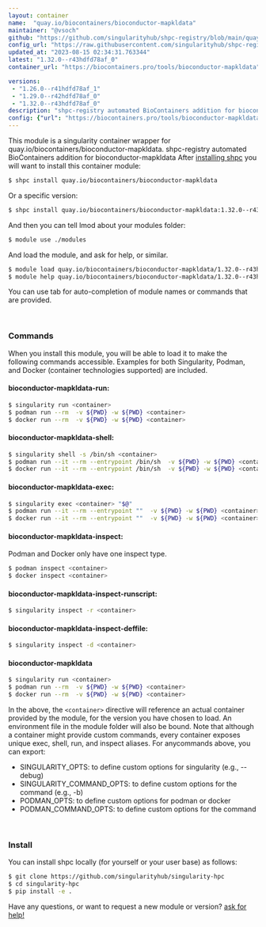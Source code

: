 ```yaml
---
layout: container
name:  "quay.io/biocontainers/bioconductor-mapkldata"
maintainer: "@vsoch"
github: "https://github.com/singularityhub/shpc-registry/blob/main/quay.io/biocontainers/bioconductor-mapkldata/container.yaml"
config_url: "https://raw.githubusercontent.com/singularityhub/shpc-registry/main/quay.io/biocontainers/bioconductor-mapkldata/container.yaml"
updated_at: "2023-08-15 02:34:31.763344"
latest: "1.32.0--r43hdfd78af_0"
container_url: "https://biocontainers.pro/tools/bioconductor-mapkldata"

versions:
 - "1.26.0--r41hdfd78af_1"
 - "1.29.0--r42hdfd78af_0"
 - "1.32.0--r43hdfd78af_0"
description: "shpc-registry automated BioContainers addition for bioconductor-mapkldata"
config: {"url": "https://biocontainers.pro/tools/bioconductor-mapkldata", "maintainer": "@vsoch", "description": "shpc-registry automated BioContainers addition for bioconductor-mapkldata", "latest": {"1.32.0--r43hdfd78af_0": "sha256:6baf71f9c722a26286b435ca39b0371cea9a281cf06738d28ff522de03378da2"}, "tags": {"1.26.0--r41hdfd78af_1": "sha256:1b288317b018fb75360969426a51ce6ad84576ed63d69f4a208f6dfb9d2e355a", "1.29.0--r42hdfd78af_0": "sha256:c318b089b23ce7943bc699faf5d7cb9236f84b4c1344a80fa1fa7ba86237f87b", "1.32.0--r43hdfd78af_0": "sha256:6baf71f9c722a26286b435ca39b0371cea9a281cf06738d28ff522de03378da2"}, "docker": "quay.io/biocontainers/bioconductor-mapkldata"}
---
```


This module is a singularity container wrapper for quay.io/biocontainers/bioconductor-mapkldata.
shpc-registry automated BioContainers addition for bioconductor-mapkldata
After [installing shpc](#install) you will want to install this container module:


```bash
$ shpc install quay.io/biocontainers/bioconductor-mapkldata
```

Or a specific version:

```bash
$ shpc install quay.io/biocontainers/bioconductor-mapkldata:1.32.0--r43hdfd78af_0
```

And then you can tell lmod about your modules folder:

```bash
$ module use ./modules
```

And load the module, and ask for help, or similar.

```bash
$ module load quay.io/biocontainers/bioconductor-mapkldata/1.32.0--r43hdfd78af_0
$ module help quay.io/biocontainers/bioconductor-mapkldata/1.32.0--r43hdfd78af_0
```

You can use tab for auto-completion of module names or commands that are provided.

<br>

### Commands

When you install this module, you will be able to load it to make the following commands accessible.
Examples for both Singularity, Podman, and Docker (container technologies supported) are included.

#### bioconductor-mapkldata-run:

```bash
$ singularity run <container>
$ podman run --rm  -v ${PWD} -w ${PWD} <container>
$ docker run --rm  -v ${PWD} -w ${PWD} <container>
```

#### bioconductor-mapkldata-shell:

```bash
$ singularity shell -s /bin/sh <container>
$ podman run --it --rm --entrypoint /bin/sh  -v ${PWD} -w ${PWD} <container>
$ docker run --it --rm --entrypoint /bin/sh  -v ${PWD} -w ${PWD} <container>
```

#### bioconductor-mapkldata-exec:

```bash
$ singularity exec <container> "$@"
$ podman run --it --rm --entrypoint ""  -v ${PWD} -w ${PWD} <container> "$@"
$ docker run --it --rm --entrypoint ""  -v ${PWD} -w ${PWD} <container> "$@"
```

#### bioconductor-mapkldata-inspect:

Podman and Docker only have one inspect type.

```bash
$ podman inspect <container>
$ docker inspect <container>
```

#### bioconductor-mapkldata-inspect-runscript:

```bash
$ singularity inspect -r <container>
```

#### bioconductor-mapkldata-inspect-deffile:

```bash
$ singularity inspect -d <container>
```



#### bioconductor-mapkldata

```bash
$ singularity run <container>
$ podman run --rm  -v ${PWD} -w ${PWD} <container>
$ docker run --rm  -v ${PWD} -w ${PWD} <container>
```


In the above, the `<container>` directive will reference an actual container provided
by the module, for the version you have chosen to load. An environment file in the
module folder will also be bound. Note that although a container
might provide custom commands, every container exposes unique exec, shell, run, and
inspect aliases. For anycommands above, you can export:

 - SINGULARITY_OPTS: to define custom options for singularity (e.g., --debug)
 - SINGULARITY_COMMAND_OPTS: to define custom options for the command (e.g., -b)
 - PODMAN_OPTS: to define custom options for podman or docker
 - PODMAN_COMMAND_OPTS: to define custom options for the command

<br>

### Install

You can install shpc locally (for yourself or your user base) as follows:

```bash
$ git clone https://github.com/singularityhub/singularity-hpc
$ cd singularity-hpc
$ pip install -e .
```

Have any questions, or want to request a new module or version? [ask for help!](https://github.com/singularityhub/singularity-hpc/issues)